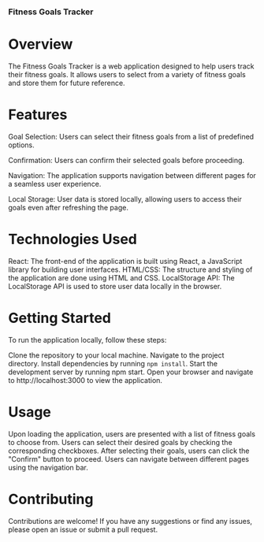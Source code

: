 ### Fitness Goals Tracker

# Overview

The Fitness Goals Tracker is a web application designed to help users track their fitness goals. It allows users to select from a variety of fitness goals and store them for future reference.

# Features

Goal Selection: Users can select their fitness goals from a list of predefined options.

Confirmation: Users can confirm their selected goals before proceeding.

Navigation: The application supports navigation between different pages for a seamless user experience.

Local Storage: User data is stored locally, allowing users to access their goals even after refreshing the page.

# Technologies Used

React: The front-end of the application is built using React, a JavaScript library for building user interfaces.
HTML/CSS: The structure and styling of the application are done using HTML and CSS.
LocalStorage API: The LocalStorage API is used to store user data locally in the browser.

# Getting Started

To run the application locally, follow these steps:

Clone the repository to your local machine.
Navigate to the project directory.
Install dependencies by running `npm install`.
Start the development server by running npm start.
Open your browser and navigate to http://localhost:3000 to view the application.

# Usage

Upon loading the application, users are presented with a list of fitness goals to choose from.
Users can select their desired goals by checking the corresponding checkboxes.
After selecting their goals, users can click the "Confirm" button to proceed.
Users can navigate between different pages using the navigation bar.

# Contributing

Contributions are welcome! If you have any suggestions or find any issues, please open an issue or submit a pull request.
